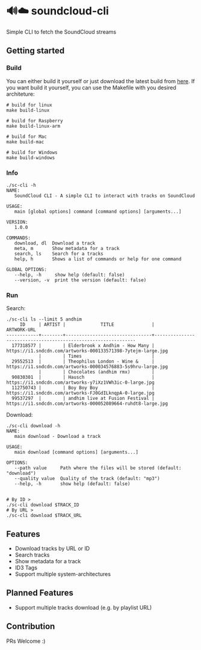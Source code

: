 # 🔊☁️ soundcloud-cli
Simple CLI to fetch the SoundCloud streams

## Getting started

### Build
You can either build it yourself or just download the latest build from [here](https://github.com/timoknapp/soundcloud-cli/actions?query=workflow%3ASoundCloud-CLI). If you want build it yourself, you can use the Makefile with you desired architeture:

```
# build for linux
make build-linux

# build for Raspberry
make build-linux-arm

# build for Mac
make build-mac

# build for Windows
make build-windows
```

### Info
```
./sc-cli -h
NAME:
   SoundCloud CLI - A simple CLI to interact with tracks on SoundCloud

USAGE:
   main [global options] command [command options] [arguments...]

VERSION:
   1.0.0

COMMANDS:
   download, dl  Download a track
   meta, m       Show metadata for a track
   search, ls    Search for a tracks
   help, h       Shows a list of commands or help for one command

GLOBAL OPTIONS:
   --help, -h     show help (default: false)
   --version, -v  print the version (default: false)

```

### Run

Search:
```
./sc-cli ls --limit 5 andhim
     ID     | ARTIST |             TITLE              |                         ARTWORK-URL                           
------------+--------+--------------------------------+---------------------------------------------------------------
  177318577 |        | Elderbrook x Andhim - How Many | https://i1.sndcdn.com/artworks-000133571398-7ytejm-large.jpg  
            |        | Times                          |                                                               
  29552513  |        | Theophilus London - Wine &     | https://i1.sndcdn.com/artworks-000034576883-5s9hru-large.jpg  
            |        | Chocolates (andhim rmx)        |                                                               
  90830301  |        | Hausch                         | https://i1.sndcdn.com/artworks-y7iXz1VWh3ic-0-large.jpg       
  112750743 |        | Boy Boy Boy                    | https://i1.sndcdn.com/artworks-FJ0GdILknqpA-0-large.jpg       
  99537297  |        | andhim live at Fusion Festival | https://i1.sndcdn.com/artworks-000052089664-ruhdt8-large.jpg
```

Download:
```
./sc-cli download -h
NAME:
   main download - Download a track

USAGE:
   main download [command options] [arguments...]

OPTIONS:
   --path value     Path where the files will be stored (default: "download")
   --quality value  Quality of the track (default: "mp3")
   --help, -h       show help (default: false)


# By ID >
./sc-cli download $TRACK_ID
# By URL >
./sc-cli download $TRACK_URL
```

## Features

- Download tracks by URL or ID
- Search tracks
- Show metadata for a track
- ID3 Tags
- Support multiple system-architectures

## Planned Features

- Support multiple tracks download (e.g. by playlist URL)


## Contribution

PRs Welcome :)
